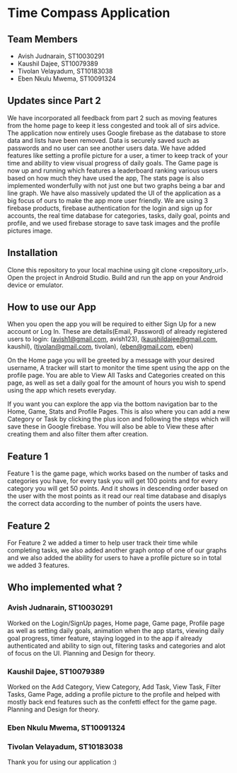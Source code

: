 # Time Compass Application 

## Team Members
- Avish Judnarain, ST10030291
- Kaushil Dajee, ST10079389
- Tivolan Velayadum, ST10183038
- Eben Nkulu Mwema, ST10091324

## Updates since Part 2
We have incorporated all feedback from part 2 such as moving features from the home page to keep it less congested and took all of sirs advice.
The application now entirely uses Google firebase as the database to store data and lists have been removed. Data is securely saved such as passwords and no user can see another users data. We have added features like setting a profile picture for a user, a timer to keep track of your time and ability to view visual progress of daily goals. The Game page is now up and running which features a leaderboard ranking various users based on how much they have used the app, The stats page is also implemented wonderfully with not just one but two graphs being a bar and line graph. We have also massively updated the UI of the application as a big focus of ours to make the app more user friendly. We are using 3 firebase products, firebase authentication for the login and sign up for accounts, the real time database for categories, tasks, daily goal, points and profile, and we used firebase storage to save task images and the profile pictures image.

## Installation
Clone this repository to your local machine using git clone <repository_url>.
Open the project in Android Studio.
Build and run the app on your Android device or emulator.

## How to use our App
When you open the app you will be required to either Sign Up for a new account or Log In. 
These are details(Email, Password) of already registered users to login:
  (avish1@gmail.com, avish123),
  (kaushildajee@gmail.com, kaushil),
  (tivolan@gmail.com, tivolan),
  (eben@gmail.com, eben)

On the Home page you will be greeted by a message with your desired username,
A tracker will start to monitor the time spent using the app on the profile page.
You are able to View All Tasks and Categories created on this page, as well as
set a daily goal for the amount of hours you wish to spend using the app which resets everyday.

If you want you can explore the app via the bottom navigation bar to the Home, Game, Stats and Profile Pages.
This is also where you can add a new Category or Task by clicking the plus icon and following the steps which will save these in Google firebase.
You will also be able to View these after creating them and also filter them after creation.
  
## Feature 1
Feature 1 is the game page, which works based on the number of tasks and categories you have, for every task you will get 100 points and for every category you will get 50 points. And it shows in descending order based on the user with the most points as it read our 
real time database and disaplys the correct data according to the number of points the users have.

## Feature 2
For Feature 2 we added a timer to help user track their time while completing tasks, we also added another graph ontop of one of our graphs and we also added
the ability for users to have a profile picture so in total we added 3 features.

## Who implemented what ?
### Avish Judnarain, ST10030291
Worked on the Login/SignUp pages, Home page, Game page, Profile page as well as setting daily goals, animation when the app starts, viewing daily goal progress, timer feature, 
staying logged in to the app if already authenticated and ability to sign out, filtering tasks and categories and alot of focus on the UI. Planning and Design for theory.
### Kaushil Dajee, ST10079389
Worked on the Add Category, View Category, Add Task, View Task, Filter Tasks, Game Page, adding a profile picture to the profile and helped with mostly back end features such as the confetti effect for the game page. Planning and Design for theory. 

### Eben Nkulu Mwema, ST10091324

### Tivolan Velayadum, ST10183038

Thank you for using our application :) 
